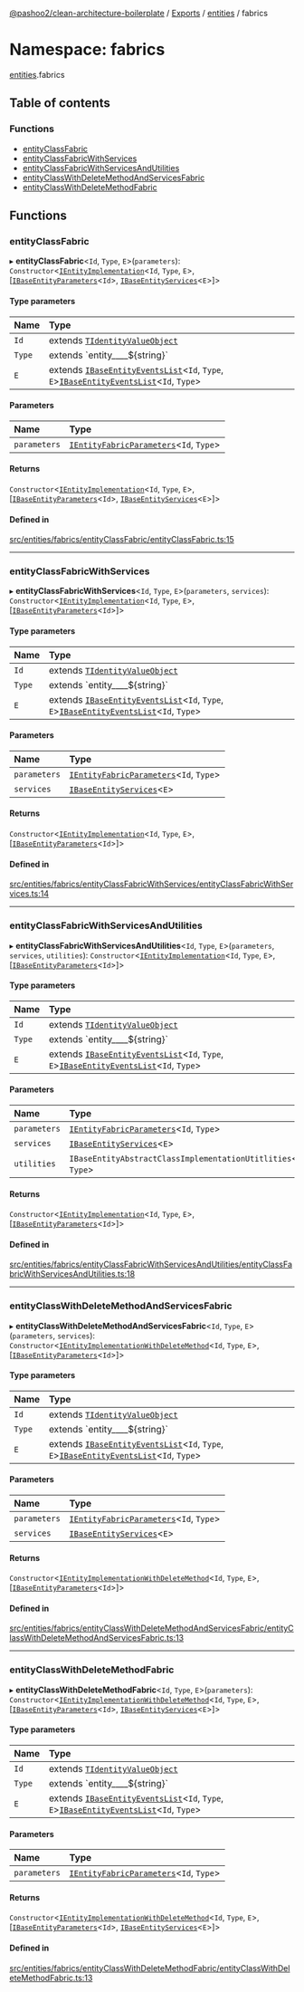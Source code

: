 [@pashoo2/clean-architecture-boilerplate](../README.md) / [Exports](../modules.md) / [entities](entities.md) / fabrics

# Namespace: fabrics

[entities](entities.md).fabrics

## Table of contents

### Functions

- [entityClassFabric](entities.fabrics.md#entityclassfabric)
- [entityClassFabricWithServices](entities.fabrics.md#entityclassfabricwithservices)
- [entityClassFabricWithServicesAndUtilities](entities.fabrics.md#entityclassfabricwithservicesandutilities)
- [entityClassWithDeleteMethodAndServicesFabric](entities.fabrics.md#entityclasswithdeletemethodandservicesfabric)
- [entityClassWithDeleteMethodFabric](entities.fabrics.md#entityclasswithdeletemethodfabric)

## Functions

### entityClassFabric

▸ **entityClassFabric**<`Id`, `Type`, `E`\>(`parameters`): `Constructor`<[`IEntityImplementation`](../interfaces/entities.interfaces.ientityimplementation.md)<`Id`, `Type`, `E`\>, [[`IBaseEntityParameters`](../interfaces/entities.interfaces.ibaseentityparameters.md)<`Id`\>, [`IBaseEntityServices`](../interfaces/entities.interfaces.ibaseentityservices.md)<`E`\>]\>

#### Type parameters

| Name | Type |
| :------ | :------ |
| `Id` | extends [`TIdentityValueObject`](valueobject.interfaces.md#tidentityvalueobject) |
| `Type` | extends \`entity\_\_\_\_${string}\` |
| `E` | extends [`IBaseEntityEventsList`](../interfaces/entities.interfaces.ibaseentityeventslist.md)<`Id`, `Type`, `E`\>[`IBaseEntityEventsList`](../interfaces/entities.interfaces.ibaseentityeventslist.md)<`Id`, `Type`\> |

#### Parameters

| Name | Type |
| :------ | :------ |
| `parameters` | [`IEntityFabricParameters`](../interfaces/entities.interfaces.ientityfabricparameters.md)<`Id`, `Type`\> |

#### Returns

`Constructor`<[`IEntityImplementation`](../interfaces/entities.interfaces.ientityimplementation.md)<`Id`, `Type`, `E`\>, [[`IBaseEntityParameters`](../interfaces/entities.interfaces.ibaseentityparameters.md)<`Id`\>, [`IBaseEntityServices`](../interfaces/entities.interfaces.ibaseentityservices.md)<`E`\>]\>

#### Defined in

[src/entities/fabrics/entityClassFabric/entityClassFabric.ts:15](https://github.com/pashoo2/clean-architecture-boilerplate/blob/e54a93c/src/entities/fabrics/entityClassFabric/entityClassFabric.ts#L15)

___

### entityClassFabricWithServices

▸ **entityClassFabricWithServices**<`Id`, `Type`, `E`\>(`parameters`, `services`): `Constructor`<[`IEntityImplementation`](../interfaces/entities.interfaces.ientityimplementation.md)<`Id`, `Type`, `E`\>, [[`IBaseEntityParameters`](../interfaces/entities.interfaces.ibaseentityparameters.md)<`Id`\>]\>

#### Type parameters

| Name | Type |
| :------ | :------ |
| `Id` | extends [`TIdentityValueObject`](valueobject.interfaces.md#tidentityvalueobject) |
| `Type` | extends \`entity\_\_\_\_${string}\` |
| `E` | extends [`IBaseEntityEventsList`](../interfaces/entities.interfaces.ibaseentityeventslist.md)<`Id`, `Type`, `E`\>[`IBaseEntityEventsList`](../interfaces/entities.interfaces.ibaseentityeventslist.md)<`Id`, `Type`\> |

#### Parameters

| Name | Type |
| :------ | :------ |
| `parameters` | [`IEntityFabricParameters`](../interfaces/entities.interfaces.ientityfabricparameters.md)<`Id`, `Type`\> |
| `services` | [`IBaseEntityServices`](../interfaces/entities.interfaces.ibaseentityservices.md)<`E`\> |

#### Returns

`Constructor`<[`IEntityImplementation`](../interfaces/entities.interfaces.ientityimplementation.md)<`Id`, `Type`, `E`\>, [[`IBaseEntityParameters`](../interfaces/entities.interfaces.ibaseentityparameters.md)<`Id`\>]\>

#### Defined in

[src/entities/fabrics/entityClassFabricWithServices/entityClassFabricWithServices.ts:14](https://github.com/pashoo2/clean-architecture-boilerplate/blob/e54a93c/src/entities/fabrics/entityClassFabricWithServices/entityClassFabricWithServices.ts#L14)

___

### entityClassFabricWithServicesAndUtilities

▸ **entityClassFabricWithServicesAndUtilities**<`Id`, `Type`, `E`\>(`parameters`, `services`, `utilities`): `Constructor`<[`IEntityImplementation`](../interfaces/entities.interfaces.ientityimplementation.md)<`Id`, `Type`, `E`\>, [[`IBaseEntityParameters`](../interfaces/entities.interfaces.ibaseentityparameters.md)<`Id`\>]\>

#### Type parameters

| Name | Type |
| :------ | :------ |
| `Id` | extends [`TIdentityValueObject`](valueobject.interfaces.md#tidentityvalueobject) |
| `Type` | extends \`entity\_\_\_\_${string}\` |
| `E` | extends [`IBaseEntityEventsList`](../interfaces/entities.interfaces.ibaseentityeventslist.md)<`Id`, `Type`, `E`\>[`IBaseEntityEventsList`](../interfaces/entities.interfaces.ibaseentityeventslist.md)<`Id`, `Type`\> |

#### Parameters

| Name | Type |
| :------ | :------ |
| `parameters` | [`IEntityFabricParameters`](../interfaces/entities.interfaces.ientityfabricparameters.md)<`Id`, `Type`\> |
| `services` | [`IBaseEntityServices`](../interfaces/entities.interfaces.ibaseentityservices.md)<`E`\> |
| `utilities` | `IBaseEntityAbstractClassImplementationUtitlities`<`Id`, `Type`\> |

#### Returns

`Constructor`<[`IEntityImplementation`](../interfaces/entities.interfaces.ientityimplementation.md)<`Id`, `Type`, `E`\>, [[`IBaseEntityParameters`](../interfaces/entities.interfaces.ibaseentityparameters.md)<`Id`\>]\>

#### Defined in

[src/entities/fabrics/entityClassFabricWithServicesAndUtilities/entityClassFabricWithServicesAndUtilities.ts:18](https://github.com/pashoo2/clean-architecture-boilerplate/blob/e54a93c/src/entities/fabrics/entityClassFabricWithServicesAndUtilities/entityClassFabricWithServicesAndUtilities.ts#L18)

___

### entityClassWithDeleteMethodAndServicesFabric

▸ **entityClassWithDeleteMethodAndServicesFabric**<`Id`, `Type`, `E`\>(`parameters`, `services`): `Constructor`<[`IEntityImplementationWithDeleteMethod`](../interfaces/entities.interfaces.ientityimplementationwithdeletemethod.md)<`Id`, `Type`, `E`\>, [[`IBaseEntityParameters`](../interfaces/entities.interfaces.ibaseentityparameters.md)<`Id`\>]\>

#### Type parameters

| Name | Type |
| :------ | :------ |
| `Id` | extends [`TIdentityValueObject`](valueobject.interfaces.md#tidentityvalueobject) |
| `Type` | extends \`entity\_\_\_\_${string}\` |
| `E` | extends [`IBaseEntityEventsList`](../interfaces/entities.interfaces.ibaseentityeventslist.md)<`Id`, `Type`, `E`\>[`IBaseEntityEventsList`](../interfaces/entities.interfaces.ibaseentityeventslist.md)<`Id`, `Type`\> |

#### Parameters

| Name | Type |
| :------ | :------ |
| `parameters` | [`IEntityFabricParameters`](../interfaces/entities.interfaces.ientityfabricparameters.md)<`Id`, `Type`\> |
| `services` | [`IBaseEntityServices`](../interfaces/entities.interfaces.ibaseentityservices.md)<`E`\> |

#### Returns

`Constructor`<[`IEntityImplementationWithDeleteMethod`](../interfaces/entities.interfaces.ientityimplementationwithdeletemethod.md)<`Id`, `Type`, `E`\>, [[`IBaseEntityParameters`](../interfaces/entities.interfaces.ibaseentityparameters.md)<`Id`\>]\>

#### Defined in

[src/entities/fabrics/entityClassWithDeleteMethodAndServicesFabric/entityClassWithDeleteMethodAndServicesFabric.ts:13](https://github.com/pashoo2/clean-architecture-boilerplate/blob/e54a93c/src/entities/fabrics/entityClassWithDeleteMethodAndServicesFabric/entityClassWithDeleteMethodAndServicesFabric.ts#L13)

___

### entityClassWithDeleteMethodFabric

▸ **entityClassWithDeleteMethodFabric**<`Id`, `Type`, `E`\>(`parameters`): `Constructor`<[`IEntityImplementationWithDeleteMethod`](../interfaces/entities.interfaces.ientityimplementationwithdeletemethod.md)<`Id`, `Type`, `E`\>, [[`IBaseEntityParameters`](../interfaces/entities.interfaces.ibaseentityparameters.md)<`Id`\>, [`IBaseEntityServices`](../interfaces/entities.interfaces.ibaseentityservices.md)<`E`\>]\>

#### Type parameters

| Name | Type |
| :------ | :------ |
| `Id` | extends [`TIdentityValueObject`](valueobject.interfaces.md#tidentityvalueobject) |
| `Type` | extends \`entity\_\_\_\_${string}\` |
| `E` | extends [`IBaseEntityEventsList`](../interfaces/entities.interfaces.ibaseentityeventslist.md)<`Id`, `Type`, `E`\>[`IBaseEntityEventsList`](../interfaces/entities.interfaces.ibaseentityeventslist.md)<`Id`, `Type`\> |

#### Parameters

| Name | Type |
| :------ | :------ |
| `parameters` | [`IEntityFabricParameters`](../interfaces/entities.interfaces.ientityfabricparameters.md)<`Id`, `Type`\> |

#### Returns

`Constructor`<[`IEntityImplementationWithDeleteMethod`](../interfaces/entities.interfaces.ientityimplementationwithdeletemethod.md)<`Id`, `Type`, `E`\>, [[`IBaseEntityParameters`](../interfaces/entities.interfaces.ibaseentityparameters.md)<`Id`\>, [`IBaseEntityServices`](../interfaces/entities.interfaces.ibaseentityservices.md)<`E`\>]\>

#### Defined in

[src/entities/fabrics/entityClassWithDeleteMethodFabric/entityClassWithDeleteMethodFabric.ts:13](https://github.com/pashoo2/clean-architecture-boilerplate/blob/e54a93c/src/entities/fabrics/entityClassWithDeleteMethodFabric/entityClassWithDeleteMethodFabric.ts#L13)
